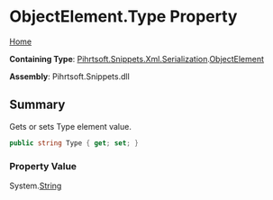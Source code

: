 <a name="_top"></a>

# ObjectElement\.Type Property

[Home](../../../../../../README.md#_top)

**Containing Type**: [Pihrtsoft.Snippets.Xml.Serialization](../../README.md#_top)\.[ObjectElement](../README.md#_top)

**Assembly**: Pihrtsoft\.Snippets\.dll

## Summary

Gets or sets Type element value\.

```csharp
public string Type { get; set; }
```

### Property Value

System\.[String](https://docs.microsoft.com/en-us/dotnet/api/system.string)

